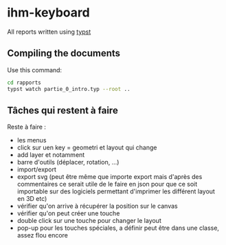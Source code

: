 # ihm-keyboard

All reports written using [typst](https://typst.app/docs/)


## Compiling the documents

Use this command:
```bash
cd rapports
typst watch partie_0_intro.typ --root ..
```

## Tâches qui restent à faire

Reste à faire : 
- les menus
- click sur uen key = geometri et layout qui change
- add layer et notamment
- barre d'outils (déplacer, rotation, ...)
- import/export
- export svg (peut être même que importe export mais d'après des commentaires ce serait utile de le faire en json pour que ce soit importable sur des logiciels permettant d'imprimer les différent layout en 3D etc)
- vérifier qu'on arrive à récupérer la position sur le canvas
- vérifier qu'on peut créer une touche
- double click sur une touche pour changer le layout
- pop-up pour les touches spéciales, a définir peut être dans une classe, assez flou encore
